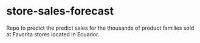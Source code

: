 # store-sales-forecast
Repo to predict the predict sales for the thousands of product families sold at Favorita stores located in Ecuador.
